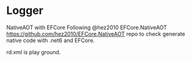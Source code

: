 # Logger
NativeAOT with EFCore
Following  @hez2010 EFCore.NativeAOT https://github.com/hez2010/EFCore.NativeAOT repo to check generate native code with .net6 and EFCore.

rd.xml is play ground.



